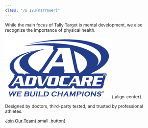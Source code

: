 ```yaml
---
class: "7u 12u(narrower)" 
---
```

While the main focus of Tally Target is mental development, we also recognize the importance of physical health.

![Advocare Distributor](./advocare.png){.align-center}

Designed by doctors, third-party tested, and trusted by professional athletes.

[Join Our Team](https://www.advocare.com/140829360/){.small .button}
